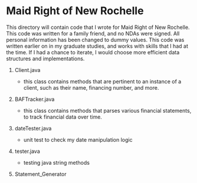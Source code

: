 # Maid Right of New Rochelle

This directory will contain code that I wrote for Maid Right of New Rochelle. This code was written 
for a family friend, and no NDAs were signed. All personal information has been changed to dummy values. 
This code was written earlier on in my graduate studies, and works with skills that I had at the time. 
If I had a chance to iterate, I would choose more efficient data structures and implementations.

1.   Client.java   
        * this class contains methods that are pertinent to an instance of a client, such as their name, financing number, and more.

2.    BAFTracker.java   
        * this class contains methods that parses various financial statements, to track financial data over time.

3.    dateTester.java   
        * unit test to check my date manipulation logic

4.    tester.java   
        * testing java string methods

5.    Statement_Generator   
